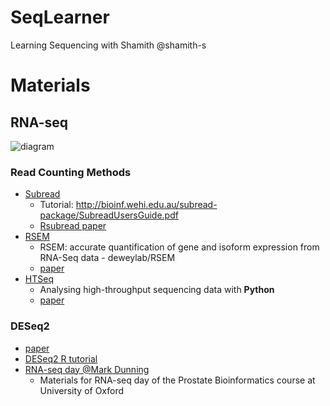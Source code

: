 # SeqLearner
Learning Sequencing with Shamith @shamith-s
# Materials

## RNA-seq
![diagram](https://github.com/xihajun/tool-learning/blob/master/STAR/diagram.png)
### Read Counting Methods
- [Subread](http://subread.sourceforge.net/)
  - Tutorial: http://bioinf.wehi.edu.au/subread-package/SubreadUsersGuide.pdf
  - [Rsubread paper](https://academic.oup.com/nar/article/47/8/e47/5345150)
- [RSEM](https://github.com/deweylab/RSEM)
  - RSEM: accurate quantification of gene and isoform expression from RNA-Seq data - deweylab/RSEM
  - [paper](https://bmcbioinformatics.biomedcentral.com/articles/10.1186/1471-2105-12-323)
- [HTSeq](https://htseq.readthedocs.io/en/master/)
  - Analysing high-throughput sequencing data with **Python**
  - [paper](https://www.ncbi.nlm.nih.gov/pmc/articles/PMC4287950/)


### DESeq2
- [paper](./paper/DESeq2.pdf)
- [DESeq2 R tutorial](https://bioconductor.org/packages/release/bioc/vignettes/DESeq2/inst/doc/DESeq2.html)
- [RNA-seq day @Mark Dunning](https://sbc.shef.ac.uk/prostate-bioinformatics/)
  - Materials for RNA-seq day of the Prostate Bioinformatics course at University of Oxford


